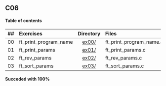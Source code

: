 ## C06

#### Table of contents

|  ##  |			Exercises				|	Directory	|	Files			|	Moulinette	|
|:----:|:-----------------------------------|:-------------:|:------------------|:-------------:|
|  00  |ft_print_program_name						|	[ex00/](https://github.com/somedevv/42-C-Piscine/tree/master/C06/ex00)		|ft_print_program_name.c	| OK! :D |
|  01  |ft_print_params							|	[ex01/](https://github.com/somedevv/42-C-Piscine/tree/master/C06/ex01)		|ft_print_params.c			| OK! :D |
|  02  |ft_rev_params							|	[ex02/](https://github.com/somedevv/42-C-Piscine/tree/master/C06/ex02)		|ft_rev_params.c		| OK! :D |
|  03  |ft_sort_params									|	[ex03/](https://github.com/somedevv/42-C-Piscine/tree/master/C06/ex03)		|ft_sort_params.c				| OK! :D |

#### Succeded with 100%
